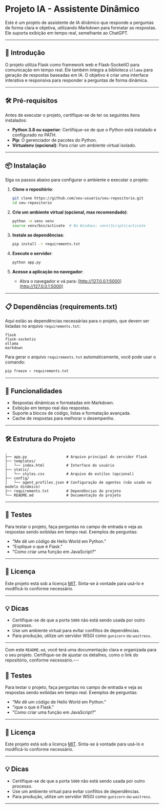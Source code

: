 

# Projeto IA - Assistente Dinâmico

Este é um projeto de assistente de IA dinâmico que responde a perguntas de forma clara e objetiva, utilizando Markdown para formatar as respostas. Ele suporta exibição em tempo real, semelhante ao ChatGPT.

---

## 📖 Introdução

O projeto utiliza Flask como framework web e Flask-SocketIO para comunicação em tempo real. Ele também integra a biblioteca `ollama` para geração de respostas baseadas em IA. O objetivo é criar uma interface interativa e responsiva para responder a perguntas de forma dinâmica.

---

## 🛠️ Pré-requisitos

Antes de executar o projeto, certifique-se de ter os seguintes itens instalados:

- **Python 3.8 ou superior**: Certifique-se de que o Python está instalado e configurado no PATH.
- **Pip**: O gerenciador de pacotes do Python.
- **Virtualenv (opcional)**: Para criar um ambiente virtual isolado.

---

## 📦 Instalação

Siga os passos abaixo para configurar o ambiente e executar o projeto:

1. **Clone o repositório**:
   ```bash
   git clone https://github.com/seu-usuario/seu-repositorio.git
   cd seu-repositorio
   ```

2. **Crie um ambiente virtual (opcional, mas recomendado)**:
   ```bash
   python -m venv venv
   source venv/bin/activate  # No Windows: venv\Scripts\activate
   ```

3. **Instale as dependências**:
   ```bash
   pip install -r requirements.txt
   ```

4. **Execute o servidor**:
   ```bash
   python app.py
   ```

5. **Acesse a aplicação no navegador**:
   - Abra o navegador e vá para: [http://127.0.0.1:5000](http://127.0.0.1:5000)

---

## 📋 Dependências (requirements.txt)

Aqui estão as dependências necessárias para o projeto, que devem ser listadas no arquivo `requirements.txt`:

```
flask
flask-socketio
ollama
markdown
```

Para gerar o arquivo `requirements.txt` automaticamente, você pode usar o comando:

```bash
pip freeze > requirements.txt
```

---

## 🚀 Funcionalidades

- Respostas dinâmicas e formatadas em Markdown.
- Exibição em tempo real das respostas.
- Suporte a blocos de código, listas e formatação avançada.
- Cache de respostas para melhorar o desempenho.

---

## 🛠️ Estrutura do Projeto

```
.
├── app.py                  # Arquivo principal do servidor Flask
├── templates/
│   └── index.html          # Interface do usuário
├── static/
│   └── styles.css          # Arquivo de estilos (opcional)
├── config/
│   └── agent_profiles.json # Configuração de agentes (não usado no modelo dinâmico)
├── requirements.txt        # Dependências do projeto
└── README.md               # Documentação do projeto
```

---

## 🧪 Testes

Para testar o projeto, faça perguntas no campo de entrada e veja as respostas sendo exibidas em tempo real. Exemplos de perguntas:

- "Me dê um código de Hello World em Python."
- "Explique o que é Flask."
- "Como criar uma função em JavaScript?"

---

## 📝 Licença

Este projeto está sob a licença [MIT](https://opensource.org/licenses/MIT). Sinta-se à vontade para usá-lo e modificá-lo conforme necessário.

---

## 💡 Dicas

- Certifique-se de que a porta `5000` não está sendo usada por outro processo.
- Use um ambiente virtual para evitar conflitos de dependências.
- Para produção, utilize um servidor WSGI como `gunicorn` ou `waitress`.

---

Com este `README.md`, você terá uma documentação clara e organizada para o seu projeto. Certifique-se de ajustar os detalhes, como o link do repositório, conforme necessário.---

## 🧪 Testes

Para testar o projeto, faça perguntas no campo de entrada e veja as respostas sendo exibidas em tempo real. Exemplos de perguntas:

- "Me dê um código de Hello World em Python."
- "ique o que é Flask."
- "Como criar uma função em JavaScript?"

---

## 📝 Licença

Este projeto está sob a licença [MIT](https://opensource.org/licenses/MIT). Sinta-se à vontade para usá-lo e modificá-lo conforme necessário.

---

## 💡 Dicas

- Certifique-se de que a porta `5000` não está sendo usada por outro processo.
- Use um ambiente virtual para evitar conflitos de dependências.
- Para produção, utilize um servidor WSGI como `gunicorn` ou `waitress`.

---

